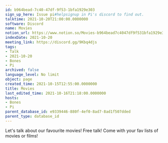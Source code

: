 ```yaml
---
id: b964bead-7c40-47df-9f53-1bfa1929e303
sign_up_here: Issue pi#helpsignup in Pi's discord to find out.
talktime: 2021-10-20T21:00:00.0000000
software: Discord
name: Movies
notion_url: https://www.notion.so/Movies-b964bead7c4047df9f531bfa1929e303
indexDate: 2021-10-20
meeting_link: https://discord.gg/9Kbq4djs
tags:
- Talk
- 2021-10-20
- Bones
- Pi
archived: false
language_level: No limit
object: page
created_time: 2021-10-15T12:55:00.0000000
title: Movies
last_edited_time: 2021-10-16T21:18:00.0000000
hosts:
- Bones
- Pi
parent_database_id: e9339446-880f-4ef0-8ad7-8ad1f507dded
parent_type: database_id
---
```


Let's talk about our favourite movies!
Free talk! Come with your fav lists of movies or films!


